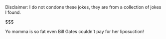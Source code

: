 Disclaimer: I do not condone these jokes, they are from a collection of jokes I found.

$$$

Yo momma is so fat even Bill Gates couldn't pay for her liposuction!

